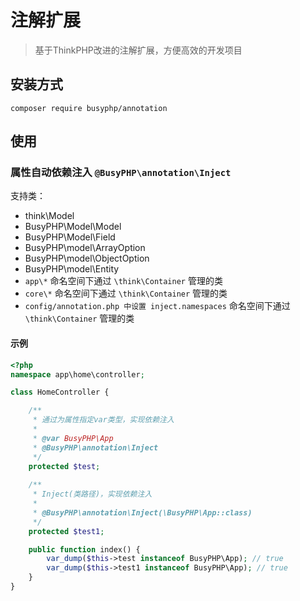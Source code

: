 注解扩展
===============

> 基于ThinkPHP改进的注解扩展，方便高效的开发项目

## 安装方式

```shell script
composer require busyphp/annotation
```

## 使用

### 属性自动依赖注入 `@BusyPHP\annotation\Inject`

支持类：

- think\Model
- BusyPHP\Model\Model
- BusyPHP\Model\Field
- BusyPHP\model\ArrayOption
- BusyPHP\model\ObjectOption
- BusyPHP\model\Entity
- `app\*` 命名空间下通过 `\think\Container` 管理的类
- `core\*` 命名空间下通过 `\think\Container` 管理的类
- `config/annotation.php 中设置 inject.namespaces` 命名空间下通过 `\think\Container` 管理的类

#### 示例
```php
<?php
namespace app\home\controller;

class HomeController {

    /**
     * 通过为属性指定var类型，实现依赖注入
     * 
     * @var BusyPHP\App 
     * @BusyPHP\annotation\Inject 
     */
    protected $test;
    
    /**
     * Inject(类路径)，实现依赖注入
     * 
     * @BusyPHP\annotation\Inject(\BusyPHP\App::class)
     */
    protected $test1;

    public function index() {
        var_dump($this->test instanceof BusyPHP\App); // true
        var_dump($this->test1 instanceof BusyPHP\App); // true
    }
}
```